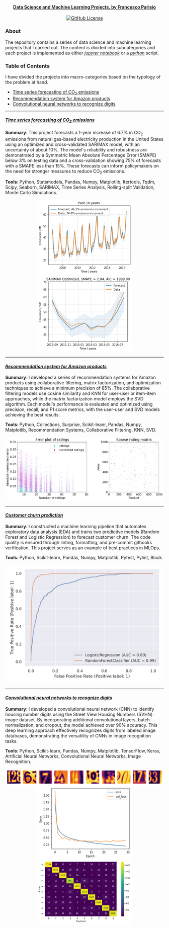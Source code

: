 <h1 align="center">
  <br>
  <a href="https://github.com/fparisio/DataScience">
  <br>
</h1>


<h4 align="center">Data Science and Machine Learning Projects, <a href="https://www.linkedin.com/in/francesco-parisio-b1b53844/" target="blank"> by Francesco Parisio</a></h4>

<p align="center">
  <a href="LICENSE">
    <img src="https://img.shields.io/badge/License-Apache_2.0-blue.svg"
         alt="GitHub License">
  </a>
</p>

### About

The repository contains a series of data science and machine learning projects that I carried out. The content is divided into subcategories and each project is implemented as either *[jupyter notebook](https://jupyter.org/)* or a *[python](https://www.python.org/)* script.

### Table of Contents

I have divided the projects into macro-categories based on the typology of the problem at hand.

- [Time series forecasting of CO<sub>2</sub> emissions](#time-series-forecasting-of-CO<sub>2</sub>-emissions)
- [Recommendation system for Amazon products](#recommendation-system-for-Amazon-products)
- [Convolutional neural networks to recognize digits](#convolutional-neural-networks-to-recognize-digits)

---
#### *[Time series forecasting of CO<sub>2</sub> emissions](https://github.com/fparisio/DataScience/tree/main/TimeSeriesCO2ForecastNatGas)*

**Summary**: This project forecasts a 1-year increase of 6.7% in CO<sub>2</sub> emissions from natural gas-based electricity production in the United States using an optimized and cross-validated SARIMAX model, with an uncertainty of about 10%. The model's reliability and robustness are demonstrated by a Symmetric Mean Absolute Percentage Error (SMAPE) below 3% on testing data and a cross-validation showing 75% of forecasts with a SMAPE less than 15%. These forecasts can inform policymakers on the need for stronger measures to reduce CO<sub>2</sub> emissions.

**Tools**: Python, Statsmodels, Pandas, Numpy, Matplotlib, Itertools, Tqdm, Scipy, Seaborn, SARIMAX, Time Series Analysis, Rolling-split Validation,  Monte Carlo Simulations.

<p align="center">
<img src="Images/past_10_y.png" alt="Training" width="300"/>
<img src="Images/SARIMAX_Optim.png" alt="Validation" width="300"/>
</p>

---
#### *[Recommendation system for Amazon products](https://github.com/fparisio/DataScience/tree/main/RecommendationSystem)*

**Summary**: I developed a series of recommendation systems for Amazon products using collaborative filtering, matrix factorization, and optimization techniques to achieve a minimum precision of 85%. The collaborative filtering models use cosine similarity and KNN for user-user or item-item approaches, while the matrix factorization model employs the SVD algorithm. Each model's performance is evaluated and optimized using precision, recall, and F1 score metrics, with the user-user and SVD models achieving the best results.

**Tools**: Python, Collections, Surprise, Scikit-leanr, Pandas, Numpy, Matplotlib, Recommendation Systems, Collaborative Filtering, KNN, SVD.

<p align="center">
<img src="Images/Rec_Sys.png" alt="errors" width="600"/>
</p>

---
#### *[Customer churn prediction](https://github.com/fparisio/mlops_churn/tree/main)*

**Summary**: I constructed a machine learning pipeline that automates exploratory data analysis (EDA) and trains two predictive models (Random Forest and Logistic Regression) to forecast customer churn. The code quality is ensured through linting, formatting, and pre-commit githooks verification. This project serves as an example of best practices in MLOps.

**Tools**: Python, Scikit-learn, Pandas, Numpy, Matplotlib, Pytest, Pylint, Black.

<p align="center">
<img src="https://github.com/fparisio/mlops_churn/blob/main/images/results/roc_plot.png" alt="errors" width="600"/>
</p>

---
#### *[Convolutional neural networks to recognize digits](https://github.com/fparisio/DataScience/tree/main/DigitRecognition)*

**Summary**: I developed a convolutional neural network (CNN) to identify housing number digits using the Street View Housing Numbers (SVHN) image dataset. By incorporating additional convolutional layers, batch normalization, and dropout, the model achieved over 90% accuracy. This deep learning approach effectively recognizes digits from labeled image databases, demonstrating the versatility of CNNs in image recognition tasks.

**Tools**: Python, Scikit-learn, Pandas, Numpy, Matplotlib, TensorFlow, Keras, Artificial Neural Networks, Convolutional Neural Networks, Image Recognition.

<p align="center">
<img src="Images/digit_recognition.png" alt="errors" width="600"/>
<img src="Images/loss_CNN.png" alt="errors" width="300"/>
<img src="Images/ConfusionMatrix_CNN.png" alt="errors" width="300"/>
</p>
